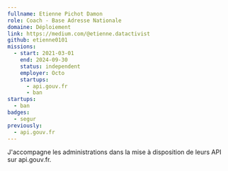 ```yaml
---
fullname: Etienne Pichot Damon
role: Coach - Base Adresse Nationale
domaine: Déploiement
link: https://medium.com/@etienne.datactivist
github: etienne0101
missions:
  - start: 2021-03-01
    end: 2024-09-30
    status: independent
    employer: Octo
    startups:
      - api.gouv.fr
      - ban
startups:
  - ban
badges:
  - segur
previously:
  - api.gouv.fr
---
```

J'accompagne les administrations dans la mise à disposition de leurs API sur api.gouv.fr.